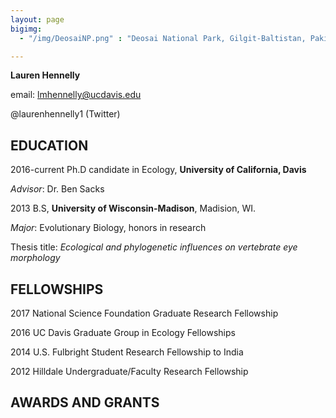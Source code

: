 ```yaml
---
layout: page
bigimg:
  - "/img/DeosaiNP.png" : "Deosai National Park, Gilgit-Baltistan, Pakistan. 2018"

---
```


**Lauren Hennelly**

email: lmhennelly@ucdavis.edu

@laurenhennelly1 (Twitter)

## **EDUCATION**

2016-current   Ph.D candidate in Ecology, **University of California, Davis**

*Advisor*: Dr. Ben Sacks 

2013 B.S, **University of Wisconsin-Madison**, Madision, WI. 

*Major*: Evolutionary Biology, honors in research

Thesis title: *Ecological and phylogenetic influences on vertebrate eye morphology*

## **FELLOWSHIPS**

2017  National Science Foundation Graduate Research Fellowship

2016  UC Davis Graduate Group in Ecology Fellowships

2014  U.S. Fulbright Student Research Fellowship to India

2012  Hilldale Undergraduate/Faculty Research Fellowship

## **AWARDS AND GRANTS**

